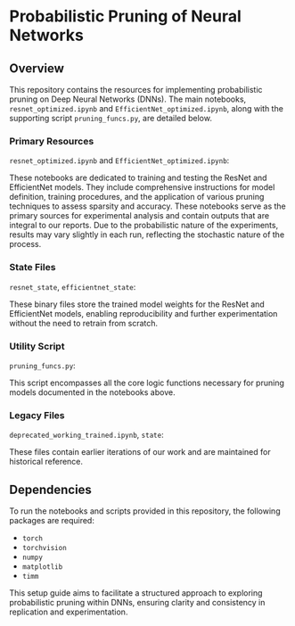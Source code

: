 # Probabilistic Pruning of Neural Networks

## Overview
This repository contains the resources for implementing probabilistic pruning on Deep Neural Networks (DNNs). The main notebooks, `resnet_optimized.ipynb` and `EfficientNet_optimized.ipynb`, along with the supporting script `pruning_funcs.py`, are detailed below.

### Primary Resources
`resnet_optimized.ipynb` and `EfficientNet_optimized.ipynb`:

These notebooks are dedicated to training and testing the ResNet and EfficientNet models. They include comprehensive instructions for model definition, training procedures, and the application of various pruning techniques to assess sparsity and accuracy. These notebooks serve as the primary sources for experimental analysis and contain outputs that are integral to our reports. Due to the probabilistic nature of the experiments, results may vary slightly in each run, reflecting the stochastic nature of the process.

### State Files
`resnet_state`, `efficientnet_state`:

These binary files store the trained model weights for the ResNet and EfficientNet models, enabling reproducibility and further experimentation without the need to retrain from scratch.

### Utility Script
`pruning_funcs.py`:

This script encompasses all the core logic functions necessary for pruning models documented in the notebooks above. 

### Legacy Files
`deprecated_working_trained.ipynb`, `state`:

These files contain earlier iterations of our work and are maintained for historical reference.

## Dependencies
To run the notebooks and scripts provided in this repository, the following packages are required:
- `torch`
- `torchvision`
- `numpy`
- `matplotlib`
- `timm`

This setup guide aims to facilitate a structured approach to exploring probabilistic pruning within DNNs, ensuring clarity and consistency in replication and experimentation.

